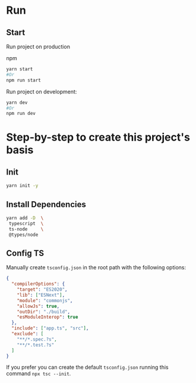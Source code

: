 # Run

## Start

Run project on production

npm

```bash
yarn start
#Or
npm run start
```

Run project on development:

```bash
yarn dev
#Or
npm run dev
```

# Step-by-step to create this project's basis

## Init

```bash
yarn init -y
```

## Install Dependencies

```bash
yarn add -D  \
 typescript  \
 ts-node     \
 @types/node
```

## Config TS

Manually create `tsconfig.json` in the root path with the following options:

```json
{
  "compilerOptions": {
    "target": "ES2020",
    "lib": ["ESNext"],
    "module": "commonjs",
    "allowJs": true,
    "outDir": "./build",
    "esModuleInterop": true
  },
  "include": ["app.ts", "src"],
  "exclude": [
    "**/*.spec.?s",
    "**/*.test.?s"
  ]
}
```

If you prefer you can create the default `tsconfig.json` running this command `npx tsc --init`.